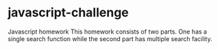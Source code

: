 # javascript-challenge
Javascript homework
This homework consists of two parts. One has a single search function while the second part has multiple search facility.

